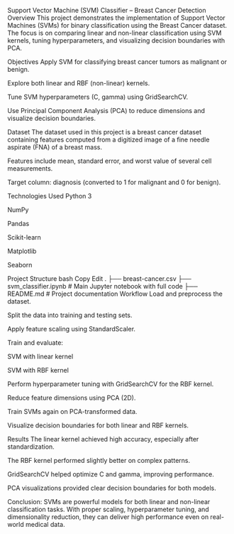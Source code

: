 Support Vector Machine (SVM) Classifier – Breast Cancer Detection
Overview
This project demonstrates the implementation of Support Vector Machines (SVMs) for binary classification using the Breast Cancer dataset. The focus is on comparing linear and non-linear classification using SVM kernels, tuning hyperparameters, and visualizing decision boundaries with PCA.

Objectives
Apply SVM for classifying breast cancer tumors as malignant or benign.

Explore both linear and RBF (non-linear) kernels.

Tune SVM hyperparameters (C, gamma) using GridSearchCV.

Use Principal Component Analysis (PCA) to reduce dimensions and visualize decision boundaries.

Dataset
The dataset used in this project is a breast cancer dataset containing features computed from a digitized image of a fine needle aspirate (FNA) of a breast mass.

Features include mean, standard error, and worst value of several cell measurements.

Target column: diagnosis (converted to 1 for malignant and 0 for benign).

Technologies Used
Python 3

NumPy

Pandas

Scikit-learn

Matplotlib

Seaborn

Project Structure
bash
Copy
Edit
.
├── breast-cancer.csv
├── svm_classifier.ipynb       # Main Jupyter notebook with full code
├── README.md                  # Project documentation
Workflow
Load and preprocess the dataset.

Split the data into training and testing sets.

Apply feature scaling using StandardScaler.

Train and evaluate:

SVM with linear kernel

SVM with RBF kernel

Perform hyperparameter tuning with GridSearchCV for the RBF kernel.

Reduce feature dimensions using PCA (2D).

Train SVMs again on PCA-transformed data.

Visualize decision boundaries for both linear and RBF kernels.

Results
The linear kernel achieved high accuracy, especially after standardization.

The RBF kernel performed slightly better on complex patterns.

GridSearchCV helped optimize C and gamma, improving performance.

PCA visualizations provided clear decision boundaries for both models.

Conclusion:
SVMs are powerful models for both linear and non-linear classification tasks. With proper scaling, hyperparameter tuning, and dimensionality reduction, they can deliver high performance even on real-world medical data.
